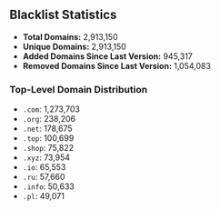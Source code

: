 ## Blacklist Statistics

- **Total Domains:** 2,913,150
- **Unique Domains:** 2,913,150
- **Added Domains Since Last Version:** 945,317
- **Removed Domains Since Last Version:** 1,054,083

### Top-Level Domain Distribution

-  `.com`: 1,273,703
-  `.org`: 238,206
-  `.net`: 178,675
-  `.top`: 100,699
-  `.shop`: 75,822
-  `.xyz`: 73,954
-  `.io`: 65,553
-  `.ru`: 57,660
-  `.info`: 50,633
-  `.pl`: 49,071
